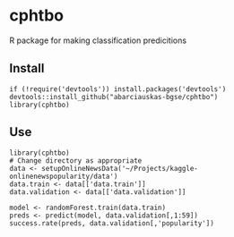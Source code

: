# cphtbo

R package for making classification predicitions

## Install

```{r}
if (!require('devtools')) install.packages('devtools')
devtools::install_github("abarciauskas-bgse/cphtbo")
library(cphtbo)
```

## Use

```{r}
library(cphtbo)
# Change directory as appropriate
data <- setupOnlineNewsData('~/Projects/kaggle-onlinenewspopularity/data')
data.train <- data[['data.train']]
data.validation <- data[['data.validation']]

model <- randomForest.train(data.train)
preds <- predict(model, data.validation[,1:59])
success.rate(preds, data.validation[,'popularity'])
```

